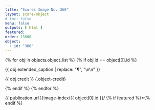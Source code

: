 ```yaml
---
title: "Scores Image No. 360"
layout: score-object
# toc: false
menu: false
outputs: [ html ]
featured: 
order: 13600
object:
  - id: "360"
---
```


{% for obj in objects.object_list %}
{% if obj.id == object[0].id %}

{{ obj.extended_caption | replace: "¶", "\n\n" }}

{{ obj.credit }} {.object-credit}

{% endif %}
{% endfor %}

<div class="object-credit object-url is-print-only">

{{ publication.url }}image-index/{{ object[0].id }}/ {% if featured %}*{% endif %}

</div>
